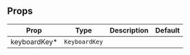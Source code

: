 <!-- This file is automatically generated, do not edit manually. -->


## Props

| Prop | Type | Description | Default |
| ---- | ---- | ----------- | ------- |
| keyboardKey* | `KeyboardKey` |  |  |

